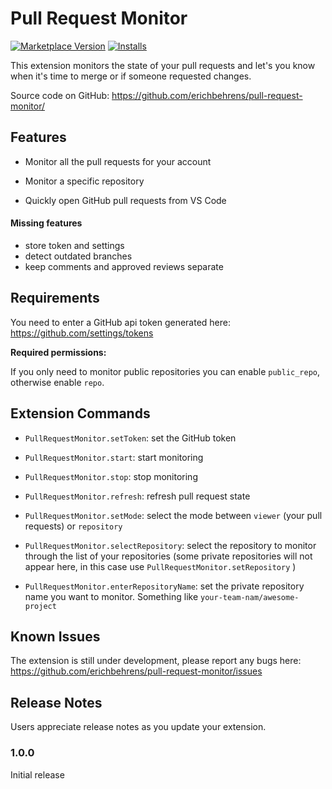 # Pull Request Monitor
[![Marketplace Version](https://vsmarketplacebadge.apphb.com/version/erichbehrens.pull-request-monitor.svg)](https://marketplace.visualstudio.com/items?itemName=erichbehrens.pull-request-monitor)
[![Installs](https://vsmarketplacebadge.apphb.com/installs/erichbehrens.pull-request-monitor.svg)](https://marketplace.visualstudio.com/items?itemName=erichbehrens.pull-request-monitor)


This extension monitors the state of your pull requests and let's you know when it's time to merge or if someone requested changes.

Source code on GitHub: https://github.com/erichbehrens/pull-request-monitor/


## Features

- Monitor all the pull requests for your account

- Monitor a specific repository

- Quickly open GitHub pull requests from VS Code

#### Missing features

- store token and settings
- detect outdated branches
- keep comments and approved reviews separate

## Requirements

You need to enter a GitHub api token generated here: https://github.com/settings/tokens

**Required permissions:**

If you only need to monitor public repositories you can enable `public_repo`, otherwise enable `repo`.


## Extension Commands

- `PullRequestMonitor.setToken`: set the GitHub token

- `PullRequestMonitor.start`: start monitoring

- `PullRequestMonitor.stop`: stop monitoring

- `PullRequestMonitor.refresh`: refresh pull request state

- `PullRequestMonitor.setMode`: select the mode between `viewer` (your pull requests) or `repository`

- `PullRequestMonitor.selectRepository`: select the repository to monitor through the list of your repositories (some private repositories will not appear here, in this case use `PullRequestMonitor.setRepository` )

- `PullRequestMonitor.enterRepositoryName`: set the private repository name you want to monitor. Something like `your-team-nam/awesome-project`

## Known Issues

The extension is still under development, please report any bugs here: https://github.com/erichbehrens/pull-request-monitor/issues


## Release Notes

Users appreciate release notes as you update your extension.

### 1.0.0

Initial release



